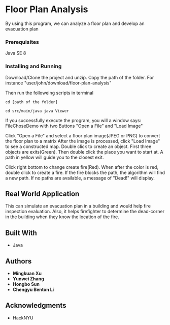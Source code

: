 # Floor Plan Analysis

By using this program, we can analyze a floor plan and develop an evacuation plan


### Prerequisites

Java SE 8


### Installing and Running

Download/Clone the project and unzip.
Copy the path of the folder.
 For instance "user/john/download/⁨floor-plan-analysis⁩"

Then run the followeing scripts in terminal
```
cd [path of the folder]
```

```
cd ⁨src⁩/⁨main⁩/⁨java⁩ java Viewer
```
If you successfully execute the program, you will a window says:
FileChoseDemo with two Buttons "Open a File" and "Load Image"

Click "Open a File" and select a floor plan image(JPEG or PNG) to convert the floor plan to a matrix
After the image is processed, click "Load Image" to see a constructed map.
Double click to create an object. First three objects are exits(Green). Then double click the place you want to start at. A path in yellow will guide you to the closest exit.

Click right bottom to change create fire(Red). When after the color is red, double click to create a fire. If the fire blocks the path, the algorithm will find a new path. If no paths are available, a message of "Dead!" will display. 

## Real World Application
This can simulate an evacuation plan in a building and would help fire inspection evaluation.
Also, it helps firefighter to determine the dead-corner in the building when they know the location of the fire.


## Built With

* Java

## Authors

* **Mingkuan Xu** 
* **Yunwei Zhang**
* **Hongbo Sun**
* **Chengyu Benton Li**





## Acknowledgments

* HackNYU
